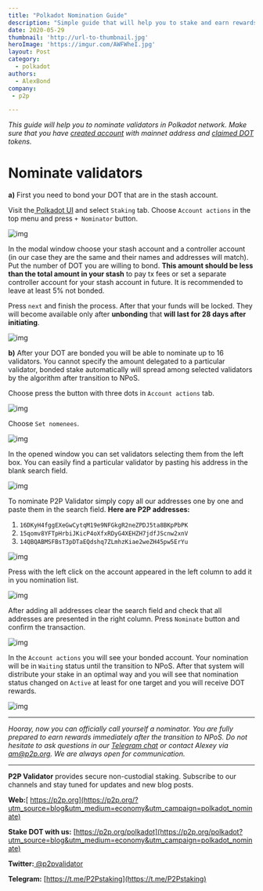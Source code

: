 ```yaml
---
title: "Polkadot Nomination Guide"
description: "Simple guide that will help you to stake and earn rewards in Polkadot network"
date: 2020-05-29
thumbnail: 'http://url-to-thumbnail.jpg'
heroImage: 'https://imgur.com/AWFWheI.jpg'
layout: Post
category:
  - polkadot
authors:
  - AlexBond
company:
 - p2p

---
```


*This guide will help you to nominate validators in Polkadot network. Make sure that you have [created account](https://economy.p2p.org/create-account-in-polkadot-network) with mainnet address and [claimed DOT](https://economy.p2p.org/claim-dot-with-polkadotjs) tokens.* 

# Nominate validators

**a)** First you need to bond your DOT that are in the stash account. 

Visit the[ Polkadot UI](https://polkadot.js.org/apps) and select `Staking` tab. Choose `Account actions` in the top menu and press `+ Nominator` button.



![img](https://imgur.com/TTNYJu1.jpg)



In the modal window choose your stash account and a controller account (in our case they are the same and their names and addresses will match). Put the number of DOT you are willing to bond. **This amount should be less than the total amount in your stash** to pay tx fees or set a separate controller account for your stash account in future. It is recommended to leave at least 5% not bonded.

Press `next` and finish the process. After that your funds will be locked. They will become available only after **unbonding** that **will last for 28 days after initiating**.



![img](https://imgur.com/xm1ImvS.jpg)



**b)** After your DOT are bonded you will be able to nominate up to 16 validators. You cannot specify the amount delegated to a particular validator, bonded stake automatically will spread among selected validators by the algorithm after transition to NPoS.

Choose press the button with three dots in `Account actions` tab.

![img](https://imgur.com/gWO32vj.jpg)



Choose `Set nomenees`.



![img](https://imgur.com/W1bJnmp.jpg)



In the opened window you can set validators selecting them from the left box. You can easily find a particular validator by pasting his address in the blank search field.



![img](https://imgur.com/nGgovA0.jpg)



To nominate P2P Validator simply copy all our addresses one by one and paste them in the search field. **Here are P2P addresses:**

1. `16DKyH4fggEXeGwCytqM19e9NFGkgR2neZPDJ5ta8BKpPbPK`
2. `15qomv8YFTpHrbiJKicP4oXfxRDyG4XEHZH7jdfJScnw2xnV`
4. `14QBQABMSFBsT3pDTaEQdshq7ZLmhzKiae2weZH45pw5ErYu`



![img](https://imgur.com/ZTJdHZo.jpg)



Press with the left click on the account appeared in the left column to add it in you nomination list. 



![img](https://imgur.com/pDGwFgt.jpg)



After adding all addresses clear the search field and check that all addresses are presented in the right column. Press `Nominate` button and confirm the transaction.



![img](https://imgur.com/1GHrCyI.jpg)



In the `Account actions` you will see your bonded account. Your nomination will be in `Waiting` status until the transition to NPoS. After that system will distribute your stake in an optimal way and you will see that nomination status changed on `Active` at least for one target and you will receive DOT rewards.



![img](https://imgur.com/X9umYEL.jpg)



------

*Hooray, now you can officially call yourself a nominator. You are fully prepared to earn rewards immediately after the transition to NPoS. Do not hesitate to ask questions in our [Telegram chat](https://t.me/P2Pstaking) or contact Alexey via am@p2p.org. We are always open for communication.*

------

**P2P Validator** provides secure non-custodial staking. Subscribe to our channels and stay tuned for updates and new blog posts.

**Web:**[ https://p2p.org](https://p2p.org/?utm_source=blog&utm_medium=economy&utm_campaign=polkadot_nominate)

**Stake DOT with us:** [https://p2p.org/polkadot](https://p2p.org/polkadot?utm_source=blog&utm_medium=economy&utm_campaign=polkadot_nominate)

**Twitter:**[ @p2pvalidator](https://twitter.com/p2pvalidator)

**Telegram:** [https://t.me/P2Pstaking](https://t.me/P2Pstaking)